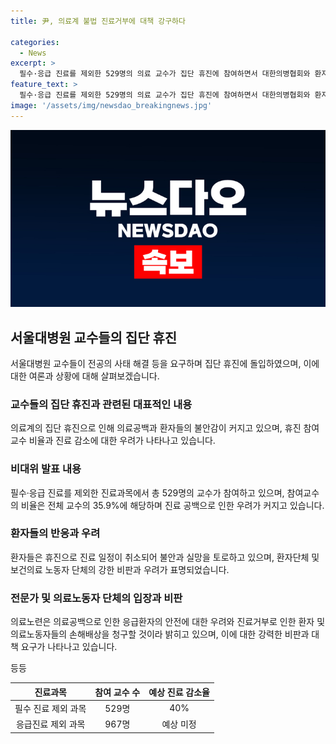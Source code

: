 ```yaml
---
title: 尹, 의료계 불법 진료거부에 대책 강구하다

categories:
  - News
excerpt: >
  필수·응급 진료를 제외한 529명의 의료 교수가 집단 휴진에 참여하면서 대한의병협회와 환자 및 보건의료 단체의 비판이 고조되고 있다. 집단 휴진으로 발생한 의료공백 우려와 환자들의 불안감이 증가하고 있는 가운데, 정부와 교수들 간의 갈등이 격화되고 있다. 의료노련은 이를 불법 행위로 규정하고, 인의협은 정부의 대책 부재를 비판하며 응급·중증환자의 안전이 위협받고 있다고 주장하고 있다. 휴진에 따른 환자의 피해 가능성과 정부의 대책 부재에 대한 우려가 확산되고 있다.
feature_text: >
  필수·응급 진료를 제외한 529명의 의료 교수가 집단 휴진에 참여하면서 대한의병협회와 환자 및 보건의료 단체의 비판이 고조되고 있다. 집단 휴진으로 발생한 의료공백 우려와 환자들의 불안감이 증가하고 있는 가운데, 정부와 교수들 간의 갈등이 격화되고 있다. 의료노련은 이를 불법 행위로 규정하고, 인의협은 정부의 대책 부재를 비판하며 응급·중증환자의 안전이 위협받고 있다고 주장하고 있다. 휴진에 따른 환자의 피해 가능성과 정부의 대책 부재에 대한 우려가 확산되고 있다.
image: '/assets/img/newsdao_breakingnews.jpg'
---
```


<p><img src="/assets/img/newsdao_breakingnews.jpg" alt="firstkoreanews 속보" /></p>

<h2 data-ke-size="size26">서울대병원 교수들의 집단 휴진</h2>

<p data-ke-size="size16">서울대병원 교수들이 전공의 사태 해결 등을 요구하며 집단 휴진에 돌입하였으며, 이에 대한 여론과 상황에 대해 살펴보겠습니다.</p>

<h3 data-ke-size="size22"><b>교수들의 집단 휴진과 관련된 대표적인 내용</b></h3>

<p data-ke-size="size16">의료계의 집단 휴진으로 인해 의료공백과 환자들의 불안감이 커지고 있으며, 휴진 참여교수 비율과 진료 감소에 대한 우려가 나타나고 있습니다.</p>

<h3 data-ke-size="size22"><b>비대위 발표 내용</b></h3>

<p data-ke-size="size16">필수·응급 진료를 제외한 진료과목에서 총 529명의 교수가 참여하고 있으며, 참여교수의 비율은 전체 교수의 35.9%에 해당하며 진료 공백으로 인한 우려가 커지고 있습니다.</p>

<h3 data-ke-size="size22"><b>환자들의 반응과 우려</b></h3>

<p data-ke-size="size16">환자들은 휴진으로 진료 일정이 취소되어 불안과 실망을 토로하고 있으며, 환자단체 및 보건의료 노동자 단체의 강한 비판과 우려가 표명되었습니다.</p>

<h3 data-ke-size="size22"><b>전문가 및 의료노동자 단체의 입장과 비판</b></h3>

<p data-ke-size="size16">의료노련은 의료공백으로 인한 응급환자의 안전에 대한 우려와 진료거부로 인한 환자 및 의료노동자들의 손해배상을 청구할 것이라 밝히고 있으며, 이에 대한 강력한 비판과 대책 요구가 나타나고 있습니다.</p>

<p>등등<br></p>

<table>
    <thead>
        <tr>
            <th style="text-align: center;">진료과목</th>
            <th style="text-align: center;">참여 교수 수</th>
            <th style="text-align: center;">예상 진료 감소율</th>
        </tr>
    </thead>
    <tbody>
        <tr>
            <td style="text-align: center;">필수 진료 제외 과목</td>
            <td style="text-align: center;">529명</td>
            <td style="text-align: center;">40%</td>
        </tr>
        <tr>
            <td style="text-align: center;">응급진료 제외 과목</td>
            <td style="text-align: center;">967명</td>
            <td style="text-align: center;">예상 미정</td>
        </tr>
    </tbody>
</table>

<p data-ke-size="size16">&nbsp;</p>

<p data-ke-size="size16">&nbsp;</p>

<p data-ke-size="size16">&nbsp;</p>

